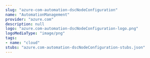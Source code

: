 ```yaml
---
slug: "azure-com-automation-dscNodeConfiguration"
name: "AutomationManagement"
provider: "azure.com"
description: null
logo: "azure.com-automation-dscNodeConfiguration-logo.png"
logoMediaType: "image/png"
tags:
- name: "cloud"
stubs: "azure.com-automation-dscNodeConfiguration-stubs.json"
---
```

